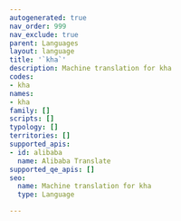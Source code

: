 ```yaml
---
autogenerated: true
nav_order: 999
nav_exclude: true
parent: Languages
layout: language
title: '`kha`'
description: Machine translation for kha
codes:
- kha
names:
- kha
family: []
scripts: []
typology: []
territories: []
supported_apis:
- id: alibaba
  name: Alibaba Translate
supported_qe_apis: []
seo:
  name: Machine translation for kha
  type: Language

---
```


